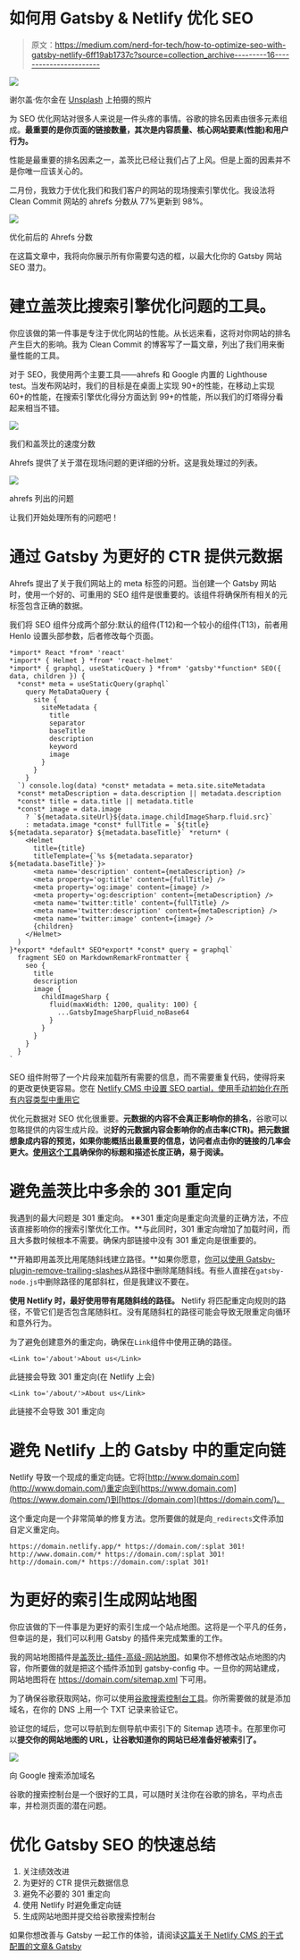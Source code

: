 # 如何用 Gatsby & Netlify 优化 SEO

> 原文：<https://medium.com/nerd-for-tech/how-to-optimize-seo-with-gatsby-netlify-6ff19ab1737c?source=collection_archive---------16----------------------->

![](img/7795881360b120732814ebee10c856be.png)

谢尔盖·佐尔金在 [Unsplash](https://unsplash.com?utm_source=medium&utm_medium=referral) 上拍摄的照片

为 SEO 优化网站对很多人来说是一件头疼的事情。谷歌的排名因素由很多元素组成。**最重要的是你页面的链接数量，其次是内容质量、核心网站要素(性能)和用户行为。**

性能是最重要的排名因素之一，盖茨比已经让我们占了上风。但是上面的因素并不是你唯一应该关心的。

二月份，我致力于优化我们和我们客户的网站的现场搜索引擎优化。我设法将 Clean Commit 网站的 ahrefs 分数从 77%更新到 98%。

![](img/4c06e389a6b8a62fb4df9d2e00808100.png)

优化前后的 Ahrefs 分数

在这篇文章中，我将向你展示所有你需要勾选的框，以最大化你的 Gatsby 网站 SEO 潜力。

# 建立盖茨比搜索引擎优化问题的工具。

你应该做的第一件事是专注于优化网站的性能。从长远来看，这将对你网站的排名产生巨大的影响。我为 Clean Commit 的博客写了一篇文章，列出了我们用来衡量性能的工具。

对于 SEO，我使用两个主要工具——ahrefs 和 Google 内置的 Lighthouse test。当发布网站时，我们的目标是在桌面上实现 90+的性能，在移动上实现 60+的性能，在搜索引擎优化得分方面达到 99+的性能，所以我们的灯塔得分看起来相当不错。

![](img/8b5ab5dcc10cc14f1a22d9e94ff74e54.png)

我们和盖茨比的速度分数

Ahrefs 提供了关于潜在现场问题的更详细的分析。这是我处理过的列表。

![](img/c06f1e413a5af46cef0eacfea9d7ff2e.png)

ahrefs 列出的问题

让我们开始处理所有的问题吧！

# 通过 Gatsby 为更好的 CTR 提供元数据

Ahrefs 提出了关于我们网站上的 meta 标签的问题。当创建一个 Gatsby 网站时，使用一个好的、可重用的 SEO 组件是很重要的。该组件将确保所有相关的元标签包含正确的数据。

我们将 SEO 组件分成两个部分:默认的组件(T12)和一个较小的组件(T13)，前者用 Henlo 设置头部参数，后者修改每个页面。

```
*import* React *from* 'react'
*import* { Helmet } *from* 'react-helmet'
*import* { graphql, useStaticQuery } *from* 'gatsby'*function* SEO({ data, children }) {
  *const* meta = useStaticQuery(graphql`
    query MetaDataQuery {
      site {
        siteMetadata {
          title
          separator
          baseTitle
          description
          keyword
          image
        }
      }
    }
  `) console.log(data) *const* metadata = meta.site.siteMetadata
  *const* metaDescription = data.description || metadata.description
  *const* title = data.title || metadata.title
  *const* image = data.image
    ? `${metadata.siteUrl}${data.image.childImageSharp.fluid.src}`
    : metadata.image *const* fullTitle = `${title} ${metadata.separator} ${metadata.baseTitle}` *return* (
    <Helmet
      title={title}
      titleTemplate={`%s ${metadata.separator} ${metadata.baseTitle}`}>
      <meta name='description' content={metaDescription} />
      <meta property='og:title' content={fullTitle} />
      <meta property='og:image' content={image} />
      <meta property='og:description' content={metaDescription} />
      <meta name='twitter:title' content={fullTitle} />
      <meta name='twitter:description' content={metaDescription} />
      <meta name='twitter:image' content={image} />
      {children}
    </Helmet>
  )
}*export* *default* SEO*export* *const* query = graphql`
  fragment SEO on MarkdownRemarkFrontmatter {
    seo {
      title
      description
      image {
        childImageSharp {
          fluid(maxWidth: 1200, quality: 100) {
            ...GatsbyImageSharpFluid_noBase64
          }
        }
      }
    }
  }
`
```

SEO 组件附带了一个片段来加载所有需要的信息，而不需要重复代码，使得将来的更改更快更容易。您在 [Netlify CMS 中设置 SEO partial，使用手动初始化在所有内容类型中重用它](https://mrkaluzny.com/blog/dry-netlify-cms-config-with-manual-initialization/)

优化元数据对 SEO 优化很重要。**元数据的内容不会真正影响你的排名**，谷歌可以忽略提供的内容生成片段。说**好的元数据内容会影响你的点击率(CTR)。把元数据想象成内容的预览，如果你能概括出最重要的信息，访问者点击你的链接的几率会更大。[使用这个工具](https://jamseotools.com/)确保你的标题和描述长度正确，易于阅读。**

# 避免盖茨比中多余的 301 重定向

我遇到的最大问题是 301 重定向。 **301 重定向是重定向流量的正确方法，不应该直接影响你的搜索引擎优化工作。**与此同时，301 重定向增加了加载时间，而且大多数时候根本不需要。确保内部链接中没有 301 重定向是很重要的。

**开箱即用盖茨比用尾随斜线建立路径。**如果你愿意，[你可以使用 Gatsby-plugin-remove-trailing-slashes](https://www.gatsbyjs.com/plugins/gatsby-plugin-remove-trailing-slashes/)从路径中删除尾随斜线。有些人直接在`gatsby-node.js`中删除路径的尾部斜杠，但是我建议不要在。

**使用 Netlify 时，最好使用带有尾随斜线的路径。** Netlify 将匹配重定向规则的路径，不管它们是否包含尾随斜杠。没有尾随斜杠的路径可能会导致无限重定向循环和意外行为。

为了避免创建意外的重定向，确保在`Link`组件中使用正确的路径。

```
<Link to='/about'>About us</Link>
```

此链接会导致 301 重定向(在 Netlify 上会)

```
<Link to='/about/'>About us</Link>
```

此链接不会导致 301 重定向

# 避免 Netlify 上的 Gatsby 中的重定向链

Netlify 导致一个现成的重定向链。它将[http://www.domain.com](http://www.domain.com/)重定向到[https://www.domain.com](https://www.domain.com/)到[https://domain.com](https://domain.com/)。

这个重定向是一个非常简单的修复方法。您所要做的就是向`_redirects`文件添加自定义重定向。

```
https://domain.netlify.app/* https://domain.com/:splat 301!
http://www.domain.com/* https://domain.com/:splat 301!
http://domain.com/* https://domain.com/:splat 301!
```

# 为更好的索引生成网站地图

你应该做的下一件事是为更好的索引生成一个站点地图。这将是一个平凡的任务，但幸运的是，我们可以利用 Gatsby 的插件来完成繁重的工作。

我的网站地图插件是[盖茨比-插件-高级-网站地图](https://www.gatsbyjs.com/plugins/gatsby-plugin-advanced-sitemap/)。如果你不想修改站点地图的内容，你所要做的就是把这个插件添加到 gatsby-config 中。一旦你的网站建成，网站地图将在 https://domain.com/sitemap.xml 下可用。

为了确保谷歌获取网站，你可以使用[谷歌搜索控制台工具](https://search.google.com/search-console/about)。你所需要做的就是添加域名，在你的 DNS 上用一个 TXT 记录来验证它。

验证您的域后，您可以导航到左侧导航中索引下的 Sitemap 选项卡。在那里你可以**提交你的网站地图的 URL，让谷歌知道你的网站已经准备好被索引了。**

![](img/6314abe5183cefc60fbdde213333650c.png)

向 Google 搜索添加域名

谷歌的搜索控制台是一个很好的工具，可以随时关注你在谷歌的排名，平均点击率，并检测页面的潜在问题。

# 优化 Gatsby SEO 的快速总结

1.  关注绩效改进
2.  为更好的 CTR 提供元数据信息
3.  避免不必要的 301 重定向
4.  使用 Netlify 时避免重定向链
5.  生成网站地图并提交给谷歌搜索控制台

如果你想改善与 Gatsby 一起工作的体验，请阅读[这篇关于 Netlify CMS 的干式配置的文章& Gatsby](https://mrkaluzny.com/blog/dry-netlify-cms-config-with-manual-initialization/)